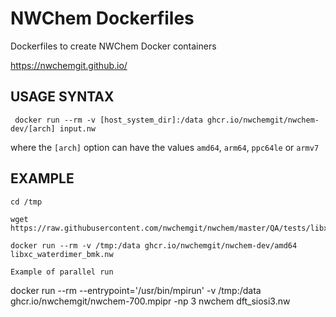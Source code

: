 # NWChem Dockerfiles
Dockerfiles to create NWChem Docker containers

https://nwchemgit.github.io/


## USAGE SYNTAX

```
 docker run --rm -v [host_system_dir]:/data ghcr.io/nwchemgit/nwchem-dev/[arch] input.nw
```
where the `[arch]` option can have the values `amd64`, `arm64`, `ppc64le` or `armv7`
## EXAMPLE

```
cd /tmp

wget https://raw.githubusercontent.com/nwchemgit/nwchem/master/QA/tests/libxc_waterdimer_bmk/libxc_waterdimer_bmk.nw

docker run --rm -v /tmp:/data ghcr.io/nwchemgit/nwchem-dev/amd64 libxc_waterdimer_bmk.nw

Example of parallel run

```
docker run --rm  --entrypoint='/usr/bin/mpirun' -v /tmp:/data ghcr.io/nwchemgit/nwchem-700.mpipr -np 3 nwchem dft_siosi3.nw
```

